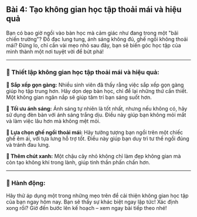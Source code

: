 ## Bài 4: Tạo không gian học tập thoải mái và hiệu quả

Bạn có bao giờ ngồi vào bàn học mà cảm giác như đang trong một "bãi chiến trường"? Đồ đạc lung tung, ánh sáng không đủ, ghế ngồi không thoải mái? Đừng lo, chỉ cần vài mẹo nhỏ sau đây, bạn sẽ biến góc học tập của mình thành một nơi tuyệt vời để bứt phá!

---

### 📌 Thiết lập không gian học tập thoải mái và hiệu quả:

**🔹 Sắp xếp gọn gàng:**
Nhiều sinh viên đã thấy rằng việc sắp xếp gọn gàng giúp họ tập trung hơn. Hãy dọn dẹp bàn học, chỉ để lại những thứ cần thiết. Một không gian ngăn nắp sẽ giúp tâm trí bạn sáng suốt hơn.

**🔹 Tối ưu ánh sáng:**
Ánh sáng tự nhiên là tốt nhất, nhưng nếu không có, hãy sử dụng đèn bàn với ánh sáng trắng dịu. Điều này giúp bạn không mỏi mắt và làm việc lâu hơn mà không mệt mỏi.

**🔹 Lựa chọn ghế ngồi thoải mái:**
Hãy tưởng tượng bạn ngồi trên một chiếc ghế êm ái, với tựa lưng hỗ trợ tốt. Điều này giúp bạn duy trì tư thế ngồi đúng và tránh đau lưng.

**🔹 Thêm chút xanh:**
Một chậu cây nhỏ không chỉ làm đẹp không gian mà còn tạo không khí trong lành, giúp tinh thần phấn chấn hơn.

---

### 🚀 Hành động:

Hãy thử áp dụng một trong những mẹo trên để cải thiện không gian học tập của bạn ngay hôm nay. Bạn sẽ thấy sự khác biệt ngay lập tức! Xác định xong rồi? Giờ đến bước lên kế hoạch – xem ngay bài tiếp theo nhé!